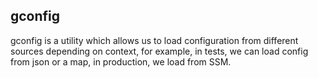 ## gconfig

gconfig is a utility which allows us to load configuration from different sources depending on context, for example, in tests, we can load config from json or a map, in production, we load from SSM.

